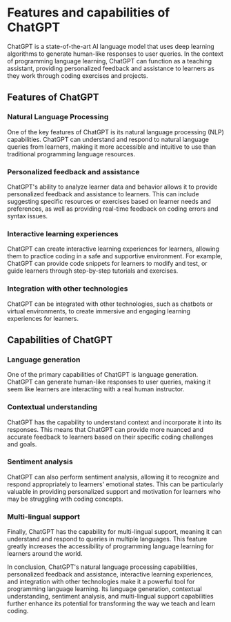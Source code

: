 # Features and capabilities of ChatGPT

ChatGPT is a state-of-the-art AI language model that uses deep learning algorithms to generate human-like responses to user queries. In the context of programming language learning, ChatGPT can function as a teaching assistant, providing personalized feedback and assistance to learners as they work through coding exercises and projects.

Features of ChatGPT
-------------------

### Natural Language Processing

One of the key features of ChatGPT is its natural language processing (NLP) capabilities. ChatGPT can understand and respond to natural language queries from learners, making it more accessible and intuitive to use than traditional programming language resources.

### Personalized feedback and assistance

ChatGPT's ability to analyze learner data and behavior allows it to provide personalized feedback and assistance to learners. This can include suggesting specific resources or exercises based on learner needs and preferences, as well as providing real-time feedback on coding errors and syntax issues.

### Interactive learning experiences

ChatGPT can create interactive learning experiences for learners, allowing them to practice coding in a safe and supportive environment. For example, ChatGPT can provide code snippets for learners to modify and test, or guide learners through step-by-step tutorials and exercises.

### Integration with other technologies

ChatGPT can be integrated with other technologies, such as chatbots or virtual environments, to create immersive and engaging learning experiences for learners.

Capabilities of ChatGPT
-----------------------

### Language generation

One of the primary capabilities of ChatGPT is language generation. ChatGPT can generate human-like responses to user queries, making it seem like learners are interacting with a real human instructor.

### Contextual understanding

ChatGPT has the capability to understand context and incorporate it into its responses. This means that ChatGPT can provide more nuanced and accurate feedback to learners based on their specific coding challenges and goals.

### Sentiment analysis

ChatGPT can also perform sentiment analysis, allowing it to recognize and respond appropriately to learners' emotional states. This can be particularly valuable in providing personalized support and motivation for learners who may be struggling with coding concepts.

### Multi-lingual support

Finally, ChatGPT has the capability for multi-lingual support, meaning it can understand and respond to queries in multiple languages. This feature greatly increases the accessibility of programming language learning for learners around the world.

In conclusion, ChatGPT's natural language processing capabilities, personalized feedback and assistance, interactive learning experiences, and integration with other technologies make it a powerful tool for programming language learning. Its language generation, contextual understanding, sentiment analysis, and multi-lingual support capabilities further enhance its potential for transforming the way we teach and learn coding.
